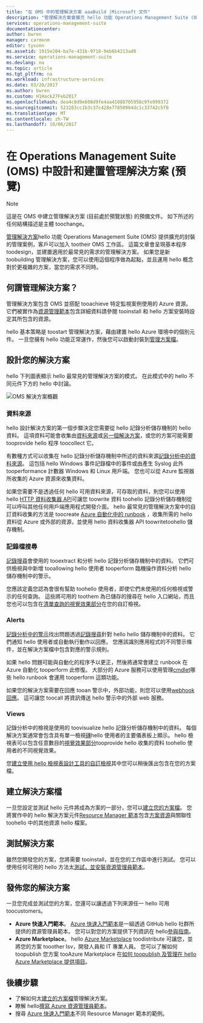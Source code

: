 ```yaml
---
title: "在 OMS 中的管理解決方案 aaaBuild |Microsoft 文件"
description: "管理解決方案會擴充 hello 功能 Operations Management Suite (OMS) 藉由提供封裝的管理案例，客戶可以加入 tootheir OMS 工作區。  本文章提供有關如何建立管理方案 toobe 您自己的環境中使用，或進行可用 tooyour 客戶。"
services: operations-management-suite
documentationcenter: 
author: bwren
manager: carmonm
editor: tysonn
ms.assetid: 1915e204-ba7e-431b-9718-9eb6b4213ad8
ms.service: operations-management-suite
ms.devlang: na
ms.topic: article
ms.tgt_pltfrm: na
ms.workload: infrastructure-services
ms.date: 03/20/2017
ms.author: bwren
ms.custom: H1Hack27Feb2017
ms.openlocfilehash: dea4c0d9e608d9fe4aa41088705958c9fe999372
ms.sourcegitcommit: 523283cc1b3c37c428e77850964dc1c33742c5f0
ms.translationtype: MT
ms.contentlocale: zh-TW
ms.lasthandoff: 10/06/2017
---
```

# <a name="design-and-build-a-management-solution-in-operations-management-suite-oms-preview"></a>在 Operations Management Suite (OMS) 中設計和建置管理解決方案 (預覽)
> [!NOTE]
> 這是在 OMS 中建立管理解決方案 (目前處於預覽狀態) 的預備文件。 如下所述的任何結構描述是主體 toochange。

[管理解決方案](operations-management-suite-solutions.md)hello 功能 Operations Management Suite (OMS) 提供擴充的封裝的管理案例，客戶可以加入 tootheir OMS 工作區。  這篇文章會呈現基本程序 toodesign，並建置適用於最常見的需求的管理解決方案。  如果您是新 toobuilding 管理解決方案，您可以使用這個程序做為起點，並且運用 hello 概念對於更複雜的方案，當您的需求不同時。

## <a name="what-is-a-management-solution"></a>何謂管理解決方案？

管理解決方案包含 OMS 並搭配 tooachieve 特定監視案例使用的 Azure 資源。  它們被實作為[資源管理範本](../azure-resource-manager/resource-manager-template-walkthrough.md)包含詳細資料請參閱 tooinstall 和 hello 方案安裝時設定其所包含的資源。

hello 基本策略是 toostart 管理解決方案，藉由建置 hello Azure 環境中的個別元件。  一旦您擁有 hello 功能正常運作，然後您可以啟動封裝到[管理方案檔](operations-management-suite-solutions-solution-file.md)。 


## <a name="design-your-solution"></a>設計您的解決方案
hello 下列圖表顯示 hello 最常見的管理解決方案的模式。  在此模式中的 hello 不同元件下方的 hello 中討論。

![OMS 解決方案概觀](media/operations-management-suite-solutions/solution-overview.png)


### <a name="data-sources"></a>資料來源
hello 設計解決方案的第一個步驟決定您需要從 hello 記錄分析儲存機制的 hello 資料。  這項資料可能會收集由[資料來源](../log-analytics/log-analytics-data-sources.md)或[另一個解決方案](operations-management-suite-solutions.md)，或您的方案可能需要 tooprovide hello 程序 toocollect 它。

有數種方式可以收集在 hello 記錄分析儲存機制中所述的資料來源[記錄分析中的資料來源](../log-analytics/log-analytics-data-sources.md)。  這包括 hello Windows 事件記錄檔中的事件或由產生 Syslog 此外 tooperformance 計數器 Windows 和 Linux 用戶端。  您也可以從 Azure 監視器所收集的 Azure 資源來收集資料。  

如果您需要不是透過任何 hello 可用資料來源，可存取的資料，則您可以使用 hello [HTTP 資料收集器 API](../log-analytics/log-analytics-data-collector-api.md)可讓您 toowrite 資料 toohello 記錄分析儲存機制從可以呼叫其他任何用戶端應用程式開發介面。  hello 最常見的管理解決方案中的自訂資料收集的方法是 toocreate [Azure 自動化中的 runbook](../automation/automation-runbook-types.md) ，收集所需的 hello 資料從 Azure 或外部的資源，並使用 hello 資料收集器 API toowritetoohello 儲存機制。  

### <a name="log-searches"></a>記錄檔搜尋
[記錄搜尋](../log-analytics/log-analytics-log-searches.md)會使用的 tooextract 和分析 hello 記錄分析儲存機制中的資料。  它們可供檢視與中新增 tooallowing hello 使用者 tooperform 臨機操作資料分析 hello 儲存機制中的警示。  

您應該定義您認為會很有幫助 toohello 使用者，即使它們未使用的任何檢視或警示的任何查詢。  這些將可用的 toothem 為已儲存的搜尋在 hello 入口網站，而且您也可以包含在[清單查詢的視覺效果部分](../log-analytics/log-analytics-view-designer-parts.md#list-of-queries-part)在您的自訂檢視。

### <a name="alerts"></a>Alerts
[記錄分析中的警示](../log-analytics/log-analytics-alerts.md)找出問題透過[記錄搜尋](#log-searches)針對 hello hello 儲存機制中的資料。  它們通知 hello 使用者或自動執行動作以回應。 您應該識別應用程式的不同警示條件，並在解決方案檔中包含對應的警示規則。

如果 hello 問題可能與自動化的程序予以更正，然後將通常會建立 runbook 在 Azure 自動化 tooperform 此修復。  大部分的 Azure 服務可以使用管理[cmdlet](/powershell/azure/overview)哪些 hello runbook 會運用 tooperform 這類功能。

如果您的解決方案需要在回應 tooan 警示中，外部功能，則您可以使用[webhook 回應](../log-analytics/log-analytics-alerts-actions.md)。  這可讓您 toocall 將資訊傳送 hello 警示中的外部 web 服務。

### <a name="views"></a>Views
記錄分析中的檢視是使用的 toovisualize hello 記錄分析儲存機制中的資料。  每個解決方案通常會包含具有單一檢視[磚](../log-analytics/log-analytics-view-designer-tiles.md)hello 使用者的主要儀表板上顯示。  hello 檢視表可以包含任意數目的[視覺效果部分](../log-analytics/log-analytics-view-designer-parts.md)tooprovide hello 收集的資料 toohello 使用者的不同視覺效果。

您[建立使用 hello 檢視表設計工具的自訂檢視](../log-analytics/log-analytics-view-designer.md)其中您可以稍後匯出包含在您的方案檔。  


## <a name="create-solution-file"></a>建立解決方案檔
一旦您設定並測試 hello 元件將成為方案的一部分，您可以[建立您的方案檔](operations-management-suite-solutions-solution-file.md)。  您將實作中的 hello 解決方案元件[Resource Manager 範本](../azure-resource-manager/resource-group-authoring-templates.md)包含[方案資源](operations-management-suite-solutions-solution-file.md#solution-resource)與關聯性 toohello 中的其他資源 hello 檔案。  


## <a name="test-your-solution"></a>測試解決方案
雖然您開發您的方案，您將需要 tooinstall，並在您的工作區中進行測試。  您可以使用任何可用的 hello 方法太[測試，並安裝資源管理員範本](../azure-resource-manager/resource-group-template-deploy.md)。

## <a name="publish-your-solution"></a>發佈您的解決方案
一旦您完成並測試您的方案，您還可以讓透過下列來源任一 hello 可用 toocustomers。

- **Azure 快速入門範本**。  [Azure 快速入門範本](https://azure.microsoft.com/resources/templates/)是一組透過 GitHub hello 社群所提供的資源管理員範本。  您可以對您的方案提供下列資訊在 hello[參與指南](https://github.com/Azure/azure-quickstart-templates/tree/master/1-CONTRIBUTION-GUIDE)。
- **Azure Marketplace**。  hello [Azure Marketplace](https://azuremarketplace.microsoft.com/marketplace/) toodistribute 可讓您，並將您的方案 tooother Isv，開發人員和 IT 專業人員。  您可以了解如何 toopublish 您方案 tooAzure Marketplace 在[如何 toopublish 及管理在 hello Azure Marketplace 提供項目](../marketplace-publishing/marketplace-publishing-getting-started.md)。



## <a name="next-steps"></a>後續步驟
* 了解如何太[建立的方案檔](operations-management-suite-solutions-solution-file.md)管理解決方案。
* 瞭解 hello[撰寫 Azure 資源管理員範本](../azure-resource-manager/resource-group-authoring-templates.md)。
* 搜尋 [Azure 快速入門範本](https://azure.microsoft.com/documentation/templates)不同 Resource Manager 範本的範例。
